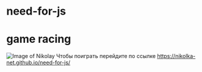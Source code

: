 # need-for-js
# game racing
![Image of Nikolay](https://yadi.sk/i/ZP3Zt76Uw33fzw)
Чтобы поиграть перейдите по ссылке https://nikolka-net.github.io/need-for-js/

